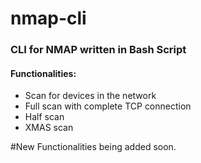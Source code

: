 <h1> nmap-cli </h1>
<h3> CLI for NMAP written in Bash Script </h3>

<h4>Functionalities:</h4> 
<ul>
  <li> Scan for devices in the network </li>
 <li> Full scan with complete TCP connection </li>
 <li> Half scan </li>
 <li> XMAS scan </li>
</ul>

#New Functionalities being added soon. 
